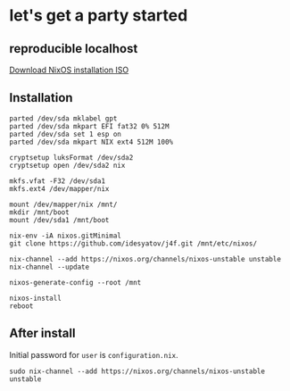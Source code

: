 # let's get a party started

## reproducible localhost

[Download NixOS installation ISO](https://nixos.org/nixos/download.html)

## Installation

    parted /dev/sda mklabel gpt
    parted /dev/sda mkpart EFI fat32 0% 512M
    parted /dev/sda set 1 esp on
    parted /dev/sda mkpart NIX ext4 512M 100%

    cryptsetup luksFormat /dev/sda2
    cryptsetup open /dev/sda2 nix

    mkfs.vfat -F32 /dev/sda1
    mkfs.ext4 /dev/mapper/nix

    mount /dev/mapper/nix /mnt/
    mkdir /mnt/boot
    mount /dev/sda1 /mnt/boot

    nix-env -iA nixos.gitMinimal
    git clone https://github.com/idesyatov/j4f.git /mnt/etc/nixos/

    nix-channel --add https://nixos.org/channels/nixos-unstable unstable
    nix-channel --update

    nixos-generate-config --root /mnt

    nixos-install
    reboot

## After install

Initial password for `user` is `configuration.nix`.

    sudo nix-channel --add https://nixos.org/channels/nixos-unstable unstable
